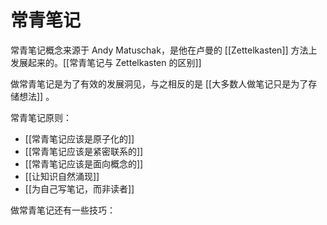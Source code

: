 # 常青笔记

常青笔记概念来源于 Andy Matuschak，是他在卢曼的 [[Zettelkasten]] 方法上发展起来的。[[常青笔记与 Zettelkasten 的区别]]

做常青笔记是为了有效的发展洞见，与之相反的是 [[大多数人做笔记只是为了存储想法]] 。

常青笔记原则：

- [[常青笔记应该是原子化的]]
- [[常青笔记应该是紧密联系的]]
- [[常青笔记应该是面向概念的]]
- [[让知识自然涌现]]
- [[为自己写笔记，而非读者]]

做常青笔记还有一些技巧：

